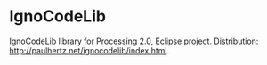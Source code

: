 IgnoCodeLib
===========

IgnoCodeLib library for Processing 2.0, Eclipse project. Distribution: http://paulhertz.net/ignocodelib/index.html. 
